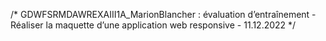 /* GDWFSRMDAWREXAIII1A_MarionBlancher : évaluation d’entraînement - Réaliser la maquette d’une
application web responsive - 11.12.2022 */
